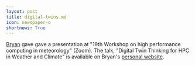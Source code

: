 ```yaml
---
layout: post
title: digital-twins.md
icon: newspaper-o
shortnews: True
---
```


[Bryan](bio/bryan.html) gave gave a presentation  at "19th Workshop on high performance computing in meteorology" (Zoom).
The talk, "Digital Twin Thinking for HPC in Weather and Climate" is available on Bryan's [personal website](https://www.bnlawrence.net/talks/2021/09/20/digital-twins).

